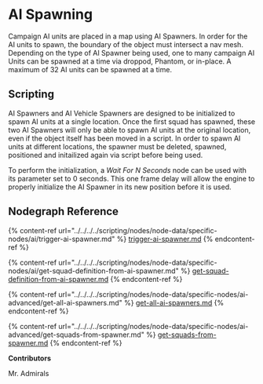 # AI Spawning

Campaign AI units are placed in a map using AI Spawners. In order for the AI units to spawn, the boundary of the object must intersect a nav mesh. Depending on the type of AI Spawner being used, one to many campaign AI Units can be spawned at a time via droppod, Phantom, or in-place. A maximum of 32 AI units can be spawned at a time.

## Scripting

AI Spawners and AI Vehicle Spawners are designed to be initialized to spawn AI units at a single location. Once the first squad has spawned, these two AI Spawners will only be able to spawn AI units at the original location, even if the object itself has been moved in a script. In order to spawn AI units at different locations, the spawner must be deleted, spawned, positioned and initailized again via script before being used.

To perform the initialization, a _Wait For N Seconds_ node can be used with its parameter set to 0 seconds. This one frame delay will allow the engine to properly initialize the AI Spawner in its new position before it is used.

## Nodegraph Reference

{% content-ref url="../../../../scripting/nodes/node-data/specific-nodes/ai/trigger-ai-spawner.md" %}
[trigger-ai-spawner.md](../../../../scripting/nodes/node-data/specific-nodes/ai/trigger-ai-spawner.md)
{% endcontent-ref %}

{% content-ref url="../../../../scripting/nodes/node-data/specific-nodes/ai/get-squad-definition-from-ai-spawner.md" %}
[get-squad-definition-from-ai-spawner.md](../../../../scripting/nodes/node-data/specific-nodes/ai/get-squad-definition-from-ai-spawner.md)
{% endcontent-ref %}

{% content-ref url="../../../../scripting/nodes/node-data/specific-nodes/ai-advanced/get-all-ai-spawners.md" %}
[get-all-ai-spawners.md](../../../../scripting/nodes/node-data/specific-nodes/ai-advanced/get-all-ai-spawners.md)
{% endcontent-ref %}

{% content-ref url="../../../../scripting/nodes/node-data/specific-nodes/ai-advanced/get-squads-from-spawner.md" %}
[get-squads-from-spawner.md](../../../../scripting/nodes/node-data/specific-nodes/ai-advanced/get-squads-from-spawner.md)
{% endcontent-ref %}

**Contributors**

Mr. Admirals